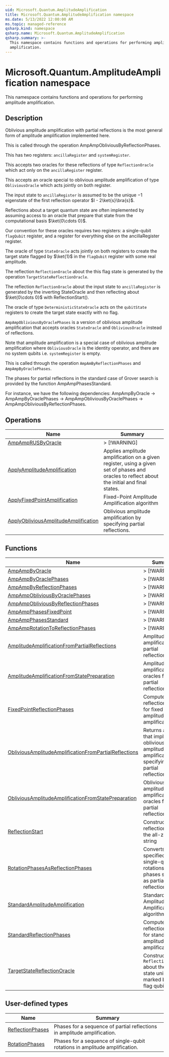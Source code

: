 ```yaml
---
uid: Microsoft.Quantum.AmplitudeAmplification
title: Microsoft.Quantum.AmplitudeAmplification namespace
ms.date: 5/13/2022 12:00:00 AM
ms.topic: managed-reference
qsharp.kind: namespace
qsharp.name: Microsoft.Quantum.AmplitudeAmplification
qsharp.summary: >-
  This namespace contains functions and operations for performing amplitude
  amplification.
---
```


# Microsoft.Quantum.AmplitudeAmplification namespace

This namespace contains functions and operations for performing amplitude
amplification.



## Description

Oblivious amplitude amplification with partial reflections is the most
general form of amplitude amplification implemented here.

This is called through the operation AmpAmpObliviousByReflectionPhases.

This has two registers: `ancillaRegister` and `systemRegister`.

This accepts two oracles for these reflections of type
`ReflectionOracle` which act only on the `ancillaRegister`
register.

This accepts an oracle special to oblivious amplitude
amplification of type `ObliviousOracle` which acts jointly
on both register.

The input state to `ancillaRegister` is assumed to be the unique
$-1$ eigenstate of the first reflection operator $I - 2\ket{s}\bra{s}$.

Reflections about a target quantum state are often implemented by
assuming access to an oracle that prepare that state from the
computational basis $\ket{0\cdots 0}$.

Our convention for these oracles requires two registers: a
single-qubit `flagQubit` register, and a register for everything
else on the ancillaRegister register.

The oracle of type `StateOracle` acts jointly on both registers to
create the target state flagged by $\ket{1}$ in the `flagQubit`
register with some real amplitude.

The reflection `ReflectionOracle` about the this flag state is
generated by the operation `TargetStateReflectionOracle`.

The reflection `ReflectionOracle` about the input state to
`ancillaRegister` is generated by the inverting StateOracle and
then reflecting about $\ket{0\cdots 0}$ with ReflectionStart().

The oracle of type `DeterministicStateOracle` acts on the
`qubitState` registers to create the target state exactly with no
flag.

`AmpAmpObliviousByOraclePhases` is a version of oblivious amplitude
amplification that accepts oracles `StateOracle` and `ObliviousOracle`
instead of reflections.

Note that amplitude amplification is a special case of oblivious
amplitude amplification where `ObliviousOracle` is the identity operator,
and there are no system qubits i.e. `systemRegister` is empty.

This is called through the operation `AmpAmByReflectionPhases` and
`AmpAmpByOraclePhases`.

The phases for partial reflections in the standard case of Grover
search is provided by the function AmpAmpPhasesStandard.

For instance, we have the following dependencies: AmpAmpByOracle ->
AmpAmpByOraclePhases -> AmpAmpObliviousByOraclePhases ->
AmpAmpObliviousByReflectionPhases.
<!-- summaries -->

## Operations

| Name | Summary |
|------|---------|
|[AmpAmpRUSByOracle](xref:Microsoft.Quantum.AmplitudeAmplification.AmpAmpRUSByOracle) |> [!WARNING] |
|[ApplyAmplitudeAmplification](xref:Microsoft.Quantum.AmplitudeAmplification.ApplyAmplitudeAmplification) |Applies amplitude amplification on a given register, using a given set of phases and oracles to reflect about the initial and final states. |
|[ApplyFixedPointAmplification](xref:Microsoft.Quantum.AmplitudeAmplification.ApplyFixedPointAmplification) |Fixed-Point Amplitude Amplification algorithm |
|[ApplyObliviousAmplitudeAmplification](xref:Microsoft.Quantum.AmplitudeAmplification.ApplyObliviousAmplitudeAmplification) |Oblivious amplitude amplification by specifying partial reflections. |

## Functions

| Name | Summary |
|------|---------|
|[AmpAmpByOracle](xref:Microsoft.Quantum.AmplitudeAmplification.AmpAmpByOracle) |> [!WARNING] |
|[AmpAmpByOraclePhases](xref:Microsoft.Quantum.AmplitudeAmplification.AmpAmpByOraclePhases) |> [!WARNING] |
|[AmpAmpByReflectionPhases](xref:Microsoft.Quantum.AmplitudeAmplification.AmpAmpByReflectionPhases) |> [!WARNING] |
|[AmpAmpObliviousByOraclePhases](xref:Microsoft.Quantum.AmplitudeAmplification.AmpAmpObliviousByOraclePhases) |> [!WARNING] |
|[AmpAmpObliviousByReflectionPhases](xref:Microsoft.Quantum.AmplitudeAmplification.AmpAmpObliviousByReflectionPhases) |> [!WARNING] |
|[AmpAmpPhasesFixedPoint](xref:Microsoft.Quantum.AmplitudeAmplification.AmpAmpPhasesFixedPoint) |> [!WARNING] |
|[AmpAmpPhasesStandard](xref:Microsoft.Quantum.AmplitudeAmplification.AmpAmpPhasesStandard) |> [!WARNING] |
|[AmpAmpRotationToReflectionPhases](xref:Microsoft.Quantum.AmplitudeAmplification.AmpAmpRotationToReflectionPhases) |> [!WARNING] |
|[AmplitudeAmplificationFromPartialReflections](xref:Microsoft.Quantum.AmplitudeAmplification.AmplitudeAmplificationFromPartialReflections) |Amplitude amplification by partial reflections. |
|[AmplitudeAmplificationFromStatePreparation](xref:Microsoft.Quantum.AmplitudeAmplification.AmplitudeAmplificationFromStatePreparation) |Amplitude amplification by oracles for partial reflections. |
|[FixedPointReflectionPhases](xref:Microsoft.Quantum.AmplitudeAmplification.FixedPointReflectionPhases) |Computes partial reflection phases for fixed-point amplitude amplification. |
|[ObliviousAmplitudeAmplificationFromPartialReflections](xref:Microsoft.Quantum.AmplitudeAmplification.ObliviousAmplitudeAmplificationFromPartialReflections) |Returns a unitary that implements oblivious amplitude amplification by specifying for partial reflections. |
|[ObliviousAmplitudeAmplificationFromStatePreparation](xref:Microsoft.Quantum.AmplitudeAmplification.ObliviousAmplitudeAmplificationFromStatePreparation) |Oblivious amplitude amplification by oracles for partial reflections. |
|[ReflectionStart](xref:Microsoft.Quantum.AmplitudeAmplification.ReflectionStart) |Constructs a reflection about the all-zero string |0...0〉, which is the typical input state to amplitude amplification. |
|[RotationPhasesAsReflectionPhases](xref:Microsoft.Quantum.AmplitudeAmplification.RotationPhasesAsReflectionPhases) |Converts phases specified as single-qubit rotations to phases specified as partial reflections. |
|[StandardAmplitudeAmplification](xref:Microsoft.Quantum.AmplitudeAmplification.StandardAmplitudeAmplification) |Standard Amplitude Amplification algorithm |
|[StandardReflectionPhases](xref:Microsoft.Quantum.AmplitudeAmplification.StandardReflectionPhases) |Computes partial reflection phases for standard amplitude amplification. |
|[TargetStateReflectionOracle](xref:Microsoft.Quantum.AmplitudeAmplification.TargetStateReflectionOracle) |Constructs a `ReflectionOracle` about the target state uniquely marked by the flag qubit. |

## User-defined types

| Name | Summary |
|------|---------|
|[ReflectionPhases](xref:Microsoft.Quantum.AmplitudeAmplification.ReflectionPhases) |Phases for a sequence of partial reflections in amplitude amplification. |
|[RotationPhases](xref:Microsoft.Quantum.AmplitudeAmplification.RotationPhases) |Phases for a sequence of single-qubit rotations in amplitude amplification. |
<!-- /summaries -->
